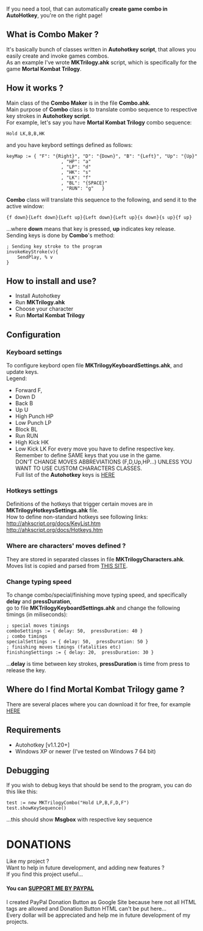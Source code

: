 If you need a tool, that can automatically **create game combo in AutoHotkey**, you're on the right page!<br />

## What is Combo Maker ?
It's basically bunch of classes written in **Autohotkey script**, that allows you easily create and invoke games combos.<br />
As an example I've wrote **MKTrilogy.ahk** script, which is specifically for the game **Mortal Kombat Trilogy**.<br />

## How it works ?
Main class of the **Combo Maker** is in the file **Combo.ahk**.<br />
Main purpose of **Combo** class is to translate combo sequence to respective key strokes in **Autohotkey script**. <br />
For example, let's say you have **Mortal Kombat Trilogy** combo sequence:
```
Hold LK,B,B,HK
```
and you have keybord settings defined as follows: <br />
```ahk
keyMap := { "F": "{Right}", "D": "{Down}", "B": "{Left}", "Up": "{Up}"
					, "HP": "a"
					, "LP": "d"
					, "HK": "s"
					, "LK": "f"
					, "BL": "{SPACE}"
					, "RUN": "g"   }
```
**Combo** class will translate this sequence to the following, and send it to the active window:
```
{f down}{Left down}{Left up}{Left down}{Left up}{s down}{s up}{f up}
```
...where **down** means that key is pressed, **up** indicates key release.<br />
Sending keys is done by **Combo**'s method:
```ahk
; Sending key stroke to the program
invokeKeyStroke(v){
	SendPlay, % v
}
```

## How to install and use?
 - Install Autohotkey
 - Run **MKTrilogy.ahk**
 - Choose your character
 - Run **Mortal Kombat Trilogy**
 
 
## Configuration

### Keyboard settings
To configure keybord open file **MKTrilogyKeyboardSettings.ahk**, and update keys.<br />
Legend:
- Forward F, 
- Down D
- Back B
- Up U
- High Punch HP
- Low Punch	LP
- Block	BL
- Run RUN
- High Kick	HK
- Low Kick LK
For every move you have to define respective key.<br />
Remember to define SAME keys that you use in the game. <br />
DON'T CHANGE MOVES ABBREVIATIONS (F,D,Up,HP...) UNLESS YOU WANT TO USE CUSTOM CHARACTERS CLASSES. <br />
Full list of the **Autohotkey** keys is <a href="http://ahkscript.org/docs/KeyList.htm">HERE</a>

### Hotkeys settings
Definitions of the hotkeys that trigger certain moves are in **MKTrilogyHotkeysSettings.ahk** file.<br />
How to define non-standard hotkeys see following links: <br />
<a href="http://ahkscript.org/docs/KeyList.htm">http://ahkscript.org/docs/KeyList.htm</a><br />
<a href="http://ahkscript.org/docs/Hotkeys.htm">http://ahkscript.org/docs/Hotkeys.htm</a><br />

### Where are characters' moves defined ?
They are stored in separated classes in file **MKTrilogyCharacters.ahk**.<br />
Moves list is copied and parsed from <a href="http://www.mksecrets.net/index.php?section=mkt&lang=eng&contentID=4000">THIS SITE</a>.<br />

### Change typing speed
To change combo/special/finishing move typing speed, and specifically **delay** and **pressDuration**,<br /> 
go to file **MKTrilogyKeyboardSettings.ahk** and change the following timings (in miliseconds): <br />
```ahk
; special moves timings
comboSettings := { delay: 50,  pressDuration: 40 }
; combo timings
specialSettings := { delay: 50,  pressDuration: 50 }
; finishing moves timings (fatalities etc)
finishingSettings := { delay: 20,  pressDuration: 30 }
```
...**delay** is time between key strokes, **pressDuration** is time from press to release the key.

## Where do I find Mortal Kombat Trilogy game ?
There are several places where you can download it for free, for example <a href="http://www.abandonia.com/en/games/28511/mortal+kombat+trilogy.html">HERE</a> 

## Requirements
- Autohotkey [v1.1.20+]
- Windows XP or newer (I've tested on Windows 7 64 bit)

## Debugging
If you wish to debug keys that should be send to the program, you can do this like this:
```ahk
test := new MKTrilogyCombo("Hold LP,B,F,D,F")
test.showKeySequence()
```
...this should show **Msgbox** with respective key sequence

# DONATIONS
Like my project ?   
Want to help in future development, and adding new features ?   
If you find this project useful...  
#### You can <a href="https://sites.google.com/site/dominikdonationbutton/">SUPPORT ME BY PAYPAL</a>
I created PayPal Donation Button as Google Site because here not all HTML tags are allowed and Donation Button HTML can't be put here...  
Every dollar will be appreciated and help me in future development of my projects. 

